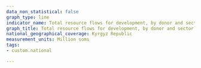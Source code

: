```yaml
---
data_non_statistical: false
graph_type: line
indicator_name: Total resource flows for development, by donor and sector
graph_title: Total resource flows for development, by donor and sector
national_geographical_coverage: Kyrgyz Republic
measurement_units: Million soms
tags:
- custom.national

---
```

